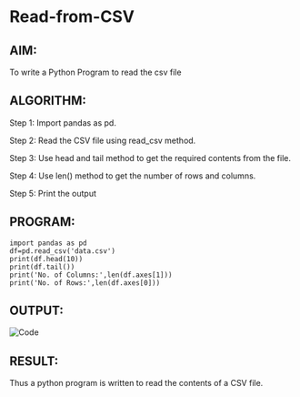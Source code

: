 # Read-from-CSV

## AIM:
To write a Python Program to read the csv file

## ALGORITHM:
Step 1:
Import pandas as pd.

Step 2:
Read the CSV file using read_csv method.

Step 3:
Use head and tail method to get the required contents from the file.

Step 4:
Use len() method to get the number of rows and columns.

Step 5:
Print the output

## PROGRAM:
~~~
import pandas as pd
df=pd.read_csv('data.csv')
print(df.head(10))
print(df.tail())
print('No. of Columns:',len(df.axes[1])) 
print('No. of Rows:',len(df.axes[0]))
~~~

## OUTPUT:
![Code](csvimg1.png)

## RESULT:
Thus a python program is written to read the contents of a CSV file.
